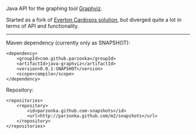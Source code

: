 Java API for the graphing tool [Graphviz][1].

Started as a fork of [Everton Cardosos solution][2], but diverged quite a lot in terms of API and functionality.

----------

Maven dependency (currently only as SNAPSHOT):

	<dependency>
		<groupId>com.github.parzonka</groupId>
		<artifactId>java-graphviz</artifactId>
		<version>0.0.1-SNAPSHOT</version>
		<scope>compile</scope>
	</dependency>

Repository:

	<repositories>
		<repository>
			<id>parzonka.github.com-snapshots</id>
			<url>http://parzonka.github.com/m2/snapshots</url>
		</repository>
	</repositories>


  [1]: http://www.graphviz.org/
  [2]: https://github.com/verto/java-graphviz
